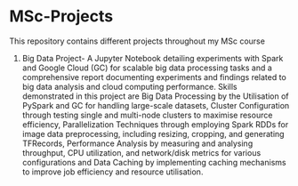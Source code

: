 # MSc-Projects

This repository contains different projects throughout my MSc course

1. Big Data Project- A Jupyter Notebook detailing experiments with Spark and Google Cloud (GC) for scalable big data processing tasks and a comprehensive report documenting experiments and findings related to big data analysis and cloud computing performance. Skills demonstrated in this project are Big Data Processing by the Utilisation of PySpark and GC for handling large-scale datasets, Cluster Configuration through testing single and multi-node clusters to maximise resource efficiency, Parallelization Techniques through employing Spark RDDs for image data preprocessing, including resizing, cropping, and generating TFRecords, Performance Analysis by measuring and analysing throughput, CPU utilization, and network/disk metrics for various configurations and Data Caching by implementing caching mechanisms to improve job efficiency and resource utilisation.
